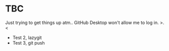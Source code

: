 # TBC
Just trying to get things up atm.. GitHub Desktop won't allow me to log in. >.<
- Test 2, lazygit
- Test 3, git push
